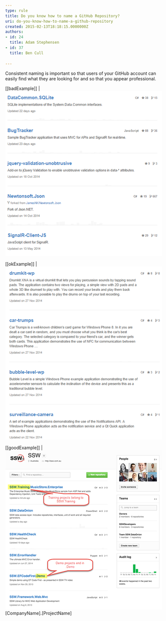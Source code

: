 ```yaml
---
type: rule
title: Do you know how to name a GitHub Repository?
uri: do-you-know-how-to-name-a-github-repository
created: 2015-02-13T18:18:15.0000000Z
authors:
- id: 24
  title: Adam Stephensen
- id: 37
  title: Ben Cull

---
```


Consistent naming is important so that users of your GitHub account can easily find what they are looking for and so that you appear professional.
 
[[badExample]]
| ![ Bad example – Repository names are not consistently formatted](name-github-bad.png)

[[okExample]]
| ![ OK example – Repositories are following the lower-cased hyphenated format that is common for open source projects](name-github-ok.png)

[[goodExample]]
| ![ ​​​Good example – Repository names are name-spaced in the format ](name-github-good.png)
[CompanyName].[ProjectName]​
